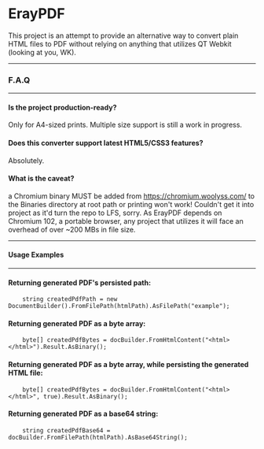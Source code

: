 # ErayPDF
This project is an attempt to provide an alternative way to convert plain HTML files to PDF without relying on anything that utilizes QT Webkit (looking at you, WK).
<hr>

### F.A.Q

<hr>

#### Is the project production-ready?

Only for A4-sized prints. Multiple size support is still a work in progress.

#### Does this converter support latest HTML5/CSS3 features?
Absolutely.
#### What is the caveat?
a Chromium binary MUST be added from https://chromium.woolyss.com/ to the Binaries directory at root path or printing won't work! Couldn't get it into project as it'd turn the repo to LFS, sorry.
As ErayPDF depends on Chromium 102, a portable browser, any project that utilizes it will face an overhead of over ~200 MBs in file size.
<hr>

#### Usage Examples

<hr>

#### Returning generated PDF's persisted path:

```
    string createdPdfPath = new DocumentBuilder().FromFilePath(htmlPath).AsFilePath("example");
```

#### Returning generated PDF as a byte array:

```
    byte[] createdPdfBytes = docBuilder.FromHtmlContent("<html></html>").Result.AsBinary();
```

#### Returning generated PDF as a byte array, while persisting the generated HTML file:

```
    byte[] createdPdfBytes = docBuilder.FromHtmlContent("<html></html>", true).Result.AsBinary();
```

#### Returning generated PDF as a base64 string:

```
    string createdPdfBase64 = docBuilder.FromFilePath(htmlPath).AsBase64String();
```


            

            
